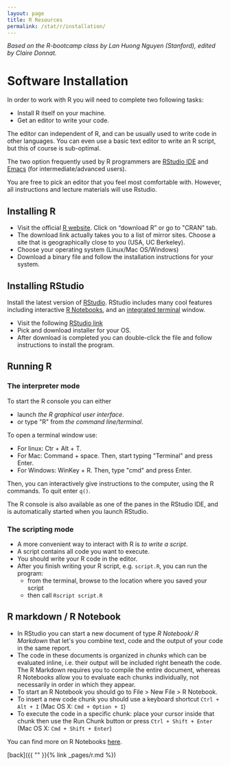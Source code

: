 ```yaml
---
layout: page
title: R Resources
permalink: /stat/r/installation/
---
```

*Based on the R-bootcamp class by Lan Huong Nguyen (Stanford), edited by Claire Donnat.*

# [](#title) Software Installation


In order to work with R you will need to complete two following tasks:

* Install R itself on your machine.
* Get an editor to write your code.

The editor can independent of R, and can be usually used to write
code in other languages. You can even use a basic text editor to write
an R script, but this of course is sub-optimal.

The two option frequently used by R programmers are
[RStudio IDE](https://www.rstudio.com/) and
[Emacs](https://www.gnu.org/software/emacs/) (for intermediate/advanced users).

You are free to pick an editor that you feel most comfortable with.
However, all instructions and lecture materials will use Rstudio.


## [](#installR) Installing R

* Visit the official [R website](https://www.r-project.org/).
Click on “download R” or go to "CRAN" tab.
* The download link actually takes you to a list of mirror sites.
Choose a site that is geographically close to you (USA, UC Berkeley).
* Choose your operating system (Linux/Mac OS/Windows)
* Download a binary file and follow the installation instructions for
your system.

## [](#installRStudio) Installing RStudio

Install the latest version of [RStudio](https://www.rstudio.com/products/rstudio/download/#download).
RStudio includes many cool features including  interactive [R
Notebooks](http://rmarkdown.rstudio.com/r_notebooks.html), and
an [integrated terminal](https://www.rstudio.com/resources/webinars/terminal-updates/)
window.

* Visit the following
[RStudio link](https://www.rstudio.com/products/rstudio/download/#download)
* Pick and download installer for your OS.
* After download is completed you can double-click the file and follow instructions
to install the program.


## [](#runR) Running R

### [](#interpreteR) The interpreter mode

To start the R console you can either

* launch *the R graphical user interface*.
* or type "R" from *the command line/terminal*.

To open a terminal window use:
  * For linux: Ctr \+ Alt \+ T.
  * For Mac: Command \+ space. Then, start typing "Terminal" and press Enter.
  * For Windows: WinKey \+ R. Then, type "cmd" and press Enter.

Then, you can interactively give instructions to the computer, using the
R commands. To quit enter `q()`.

The R console is also available as one of the panes in the RStudio IDE,
and is automatically started when you launch RStudio.


### [](#scriptR) The scripting mode

- A more convenient way to interact with R is *to write a script*.
- A script contains all code you want to execute.
- You should write your R code in the editor.
- After you finish writing your R script, e.g. `script.R`,  you can run the program:
  - from the terminal, browse to the location where you saved your script
  - then call `Rscript script.R`


## [](#rmarkdown) R markdown / R Notebook

- In RStudio you can start a new document of type *R Notebook/ R Markdown*
that let's you combine text, code and the output of your code in the same
report.
- The code in these documents is organized in *chunks* which
can be evaluated inline, i.e. their output will be included right beneath
the code. The R Markdown requires you to compile the entire document,
whereas R Notebooks allow you to evaluate each chunks individually, not
necessarily in order in which they appear.
- To start an R Notebook you should go to File > New File > R Notebook.
- To insert a new code chunk you should use a keyboard shortcut
`Ctrl + Alt + I` (Mac OS X: `Cmd + Option + I`)
- To execute the code in a specific chunk: place your cursor inside that chunk
then use the Run Chunk button or press `Ctrl + Shift + Enter`
(Mac OS X: `Cmd + Shift + Enter`)

You can find more on R Notebooks
[here](http://rmarkdown.rstudio.com/r_notebooks.html ).

[back]({{ "" }}{% link _pages/r.md %})
